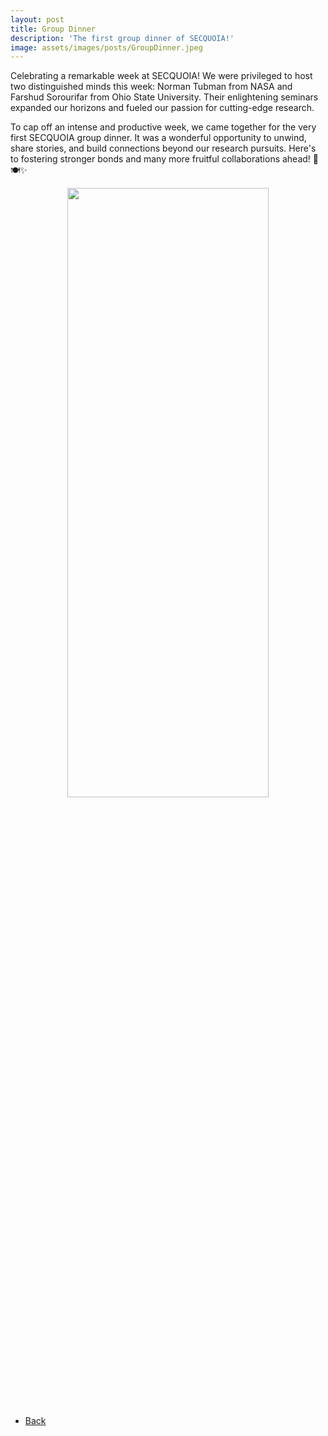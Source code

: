 ```yaml
---
layout: post
title: Group Dinner
description: 'The first group dinner of SECQUOIA!'
image: assets/images/posts/GroupDinner.jpeg
---
```


Celebrating a remarkable week at SECQUOIA! We were privileged to host two distinguished minds this week: Norman Tubman from NASA and Farshud Sorourifar from Ohio State University. Their enlightening seminars expanded our horizons and fueled our passion for cutting-edge research.

To cap off an intense and productive week, we came together for the very first SECQUOIA group dinner. It was a wonderful opportunity to unwind, share stories, and build connections beyond our research pursuits. Here's to fostering stronger bonds and many more fruitful collaborations ahead! 🎉🍽️✨

<div style="text-align: center"> <img style='height: 50%; width: 80%' src="{% link assets/images/posts/GroupDinner.jpeg %}" alt=""/> </div>

<ul class="actions">
    <li><a href="/3-news.html" class="button icon fa-arrow-left">Back</a></li>
</ul>